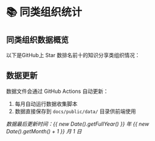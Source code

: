 # 📚 同类组织统计

<script setup>
import Organization from './.vitepress/theme/organization/Organization.vue'
</script>

## 同类组织数据概览

以下是GitHub上 Star 数排名前十的知识分享类组织情况：

<Organization />

## 数据更新

数据文件会通过 GitHub Actions 自动更新：

1. 每月自动运行数据收集脚本
2. 数据直接保存到 `docs/public/data/` 目录供前端使用

_数据最后更新时间：{{ new Date().getFullYear() }} 年 {{ new Date().getMonth() + 1 }} 月 1 日_
